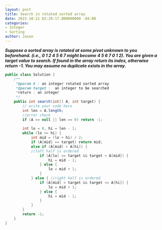 ```yaml
---
layout: post
title: Search in rotated sorted array
date: 2015-10-21 02:29:17.000000000 -04:00
categories:
- Integer
- Sorting
author: Jason
---
```

<p><strong><em>Suppose a sorted array is rotated at some pivot unknown to you beforehand. (i.e., 0 1 2 4 5 6 7 might become 4 5 6 7 0 1 2). You are given a target value to search. If found in the array return its index, otherwise return -1. You may assume no duplicate exists in the array.</em></strong></p>


``` java
public class Solution {
    /** 
     *@param A : an integer rotated sorted array
     *@param target :  an integer to be searched
     *return : an integer
     */
    public int search(int[] A, int target) {
        // write your code here
        int len = A.length;
        //error check
        if (A == null || len == 0) return -1;
        
        int lo = 0, hi = len - 1;
        while (lo <= hi) {
            int mid = (lo + hi) / 2;
            if (A[mid] == target) return mid;
            else if (A[mid] > A[hi]) {
            //left half is ordered
                if (A[lo] <= target && target < A[mid]) {
                    hi = mid - 1;
                } else {
                    lo = mid + 1;
                } 
            } else { //right half is ordered
                if (A[mid] < target && target <= A[hi]) {
                    lo = mid + 1;
                } else {
                    hi = mid - 1;
                }
            }
        }
        return -1;
    }
}
```
